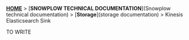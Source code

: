 [**HOME**](Home) > [**SNOWPLOW TECHNICAL DOCUMENTATION**](Snowplow technical documentation) > [**Storage**](storage documentation) > Kinesis Elasticsearch Sink

TO WRITE
